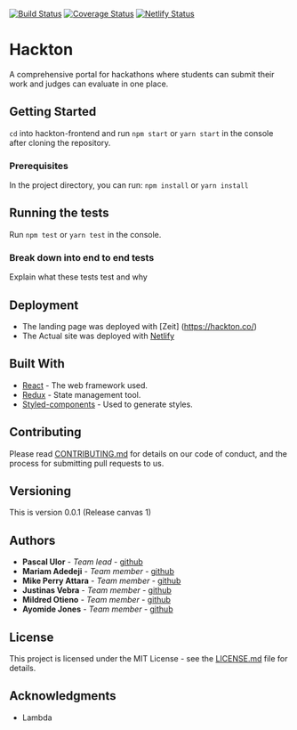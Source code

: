[![Build Status](https://travis-ci.org/LABS-EU3/hackton-frontend.svg?branch=develop)](https://travis-ci.org/LABS-EU3/hackton-frontend) [![Coverage Status](https://coveralls.io/repos/github/LABS-EU3/hackton-frontend/badge.svg?branch=develop)](https://coveralls.io/github/LABS-EU3/hackton-frontend?branch=develop) [![Netlify Status](https://api.netlify.com/api/v1/badges/0b0d93d0-04af-4a75-9a62-773eed6eac75/deploy-status)](https://app.netlify.com/sites/sharp-panini-3ec54b/deploys)

# Hackton

A comprehensive portal for hackathons where students can submit their work and judges can evaluate in one place.

## Getting Started

`cd` into hackton-frontend and run `npm start` or `yarn start` in the console after cloning the repository.

### Prerequisites

In the project directory, you can run: `npm install` or `yarn install`

## Running the tests

Run `npm test` or `yarn test` in the console.

### Break down into end to end tests

Explain what these tests test and why

## Deployment

* The landing page was deployed with [Zeit] (https://hackton.co/)
* The Actual site was deployed with [Netlify](https://staging.hackton.co/register)

## Built With

* [React](https://reactjs.org/) - The web framework used.
* [Redux](https://redux.js.org/) - State management tool.
* [Styled-components](https://www.styled-components.com/) - Used to generate styles.

## Contributing

Please read [CONTRIBUTING.md](https://gist.github.com) for details on our code of conduct, and the process for submitting pull requests to us.

## Versioning

This is version 0.0.1 (Release canvas 1)

## Authors

* **Pascal Ulor** - *Team lead* - [github](https://github.com/PascalUlor)
* **Mariam Adedeji** - *Team member* - [github](https://github.com/mariehposa)
* **Mike Perry Attara** - *Team member* - [github](https://github.com/mikeattara)
* **Justinas Vebra** - *Team member* - [github](https://github.com/vebradev)
* **Mildred Otieno** - *Team member* - [github](https://github.com/awuorm)
* **Ayomide Jones** - *Team member* - [github](https://github.com/Ayormeday)

## License

This project is licensed under the MIT License - see the [LICENSE.md](LICENSE.md) file for details.

## Acknowledgments

* Lambda 
